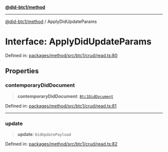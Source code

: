 [**@did-btc1/method**](../README.md)

***

[@did-btc1/method](../globals.md) / ApplyDidUpdateParams

# Interface: ApplyDidUpdateParams

Defined in: [packages/method/src/btc1/crud/read.ts:80](https://github.com/dcdpr/did-btc1-js/blob/4ab6f9915d95beed9bc633644c9db1539395f512/packages/method/src/btc1/crud/read.ts#L80)

## Properties

### contemporaryDidDocument

> **contemporaryDidDocument**: [`Btc1DidDocument`](../classes/Btc1DidDocument.md)

Defined in: [packages/method/src/btc1/crud/read.ts:81](https://github.com/dcdpr/did-btc1-js/blob/4ab6f9915d95beed9bc633644c9db1539395f512/packages/method/src/btc1/crud/read.ts#L81)

***

### update

> **update**: `DidUpdatePayload`

Defined in: [packages/method/src/btc1/crud/read.ts:82](https://github.com/dcdpr/did-btc1-js/blob/4ab6f9915d95beed9bc633644c9db1539395f512/packages/method/src/btc1/crud/read.ts#L82)

